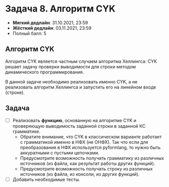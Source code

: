 # Задача 8. Алгоритм CYK

* **Мягкий дедлайн**: 31.10.2021, 23:59
* **Жёсткий дедлайн**: 03.11.2021, 23:59
* Полный балл: 5

## Алгоритм CYK

Алгоритм CYK является частным случаем алгоритма Хеллингса: CYK решает задачу проверки выводимости для строки методом динамического программирования.

В данной задаче необходимо реализовать именно CYK, а не реализовать алгоритм Хеллингса и запустить его на линейном входе (строке).

## Задача

- [ ] Реализовать **функцию**, основанную на алгоритме CYK и проверяющую выводимость заданной строки в заданной КС грамматике.
  - Обратите внимание, что CYK в классическом варианте работает с грамматикой именно в НФХ (не ОНФХ). Так что если для преобразования в НФХ используется pyformlang, то нужно быть аккуратными с пустыми цепочками.
  - Предусмотрите возможность получать грамматику из различных источников (из файла, как результат работы других функций).
  - Предусмотрите возможность получать строку из различных источников (из файла, из консоли, из других функций).
- [ ] Добавить необходимые тесты.

